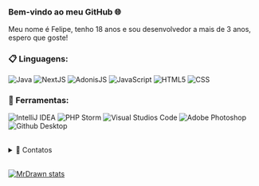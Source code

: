 ### Bem-vindo ao meu GitHub 🌐

Meu nome é Felipe, tenho 18 anos e sou desenvolvedor a mais de 3 anos, espero que goste!

### 📋 Linguagens:
   ![Java](https://img.shields.io/badge/Java-007396?style=for-the-badge&logo=java&logoColor=white)
   ![NextJS](https://img.shields.io/badge/NextJS-007396?style=for-the-badge&logo=next.js&logoColor=white)
   ![AdonisJS](https://img.shields.io/badge/AdonisJS-007396?style=for-the-badge&logo=adonisjs&logoColor=white)
   ![JavaScript](https://img.shields.io/badge/NextJS-007396?style=for-the-badge&logo=javascript&logoColor=white)
   ![HTML5](https://img.shields.io/badge/HTML-007396?style=for-the-badge&logo=html5&logoColor=white)
   ![CSS](https://img.shields.io/badge/HTML-007396?style=for-the-badge&logo=CSS%20Wizardry&logoColor=white)

### 🚀 Ferramentas:

  ![IntelliJ IDEA](https://img.shields.io/badge/IntelliJ-000000?style=for-the-badge&logo=intellij-idea&logoColor=blue)
  ![PHP Storm](https://img.shields.io/badge/PHP%20Storm-000000?style=for-the-badge&logo=phpstorm&logoColor=white)
  ![Visual Studios Code](https://img.shields.io/badge/Visual%20Studio%20Code-000000?style=for-the-badge&logo=visual%20studio%20code&logoColor=white)
  ![Adobe Photoshop](https://img.shields.io/badge/Adobe%20Photoshop-000000?style=for-the-badge&logo=adobe%20photoshop&logoColor=white)
  ![Github Desktop](https://img.shields.io/badge/GitHub_Desktop-000000?style=for-the-badge&logo=github&logoColor=white) 

<br/>
<details>
  <summary>💬 Contatos</summary>
   </br> <img align="left" alt="Discord" target="blank" width="20px" src="https://raw.githubusercontent.com/anuraghazra/anuraghazra/master/assets/discord-round.svg%22/%3E
  <string>MrDrawn#8905</string>

   </br> <img align="left" alt="Twitter" target="_blank" width="20px" src="https://raw.githubusercontent.com/anuraghazra/anuraghazra/master/assets/twitter.svg%22/%3E
  <string>@feliperealcria</string> </br>
</details> 

<br/>


[![MrDrawn stats](https://github-readme-stats.vercel.app/api?username=MrDrawn&layout=compact&theme=tokyonight&hide_title=true&show_icons=true&count_private=true)](https://github.com/MrDrawn/)
